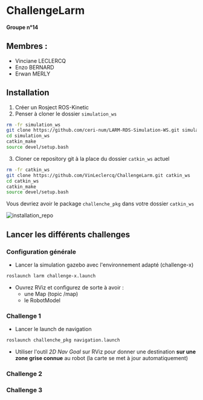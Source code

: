# ChallengeLarm

**Groupe n°14**
## Membres :
- Vinciane LECLERCQ
- Enzo BERNARD
- Erwan MERLY

## Installation
1. Créer un Rosject ROS-Kinetic
2. Penser à cloner le dossier `simulation_ws`

```bash
rm -fr simulation_ws
git clone https://github.com/ceri-num/LARM-RDS-Simulation-WS.git simulation_ws
cd simulation_ws
catkin_make
source devel/setup.bash
```

3. Cloner ce repository git à la place du dossier `catkin_ws` actuel

```bash
rm -fr catkin_ws
git clone https://github.com/VinLeclercq/ChallengeLarm.git catkin_ws
cd catkin_ws
catkin_make
source devel/setup.bash
```

Vous devriez avoir le package `challenche_pkg` dans votre dossier `catkin_ws`

![installation_repo](doc/install_git.png "le package challenche_pkg est dans catkin_ws/src")

## Lancer les différents challenges
### Configuration générale

- Lancer la simulation gazebo avec l'environnement adapté (challenge-x)

```bash
roslaunch larm challenge-x.launch
```

- Ouvrez RViz et configurez de sorte à avoir :
    - une Map (topic /map)
    - le RobotModel

### Challenge 1

- Lancer le launch de navigation

```bash
roslaunch challenche_pkg navigation.launch
```

- Utiliser l'outil *2D Nav Goal* sur RViz pour donner une destination **sur une zone grise connue** au robot (la carte se met à jour automatiquement)

### Challenge 2

### Challenge 3